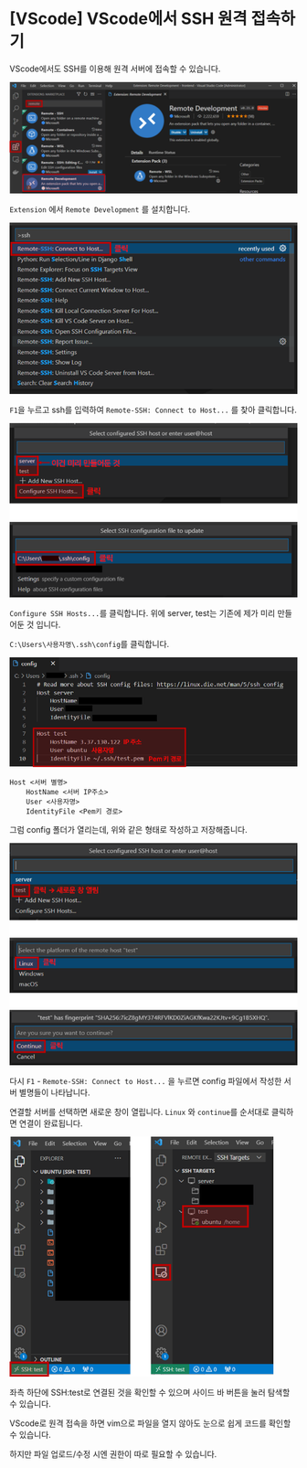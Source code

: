 # [VScode] VScode에서 SSH 원격 접속하기

VScode에서도 SSH를 이용해 원격 서버에 접속할 수 있습니다.



<img src="[VScode] VScode에서 SSH 원격 접속하기.assets/image-20220225111744527.png" alt="image-20220225111744527" style="zoom:80%;" />

`Extension` 에서 `Remote Development` 를 설치합니다.



<img src="[VScode] VScode에서 SSH 원격 접속하기.assets/image-20220225113029219.png" alt="image-20220225113029219" style="zoom:80%;" />

`F1`을 누르고 ssh를 입력하여 `Remote-SSH: Connect to Host...` 를 찾아 클릭합니다.



<img src="[VScode] VScode에서 SSH 원격 접속하기.assets/image-20220225113014330.png" alt="image-20220225113014330" style="zoom:80%;" />

`Configure SSH Hosts...`를 클릭합니다. 위에 server, test는 기존에 제가 미리 만들어둔 것 입니다.

`C:\Users\사용자명\.ssh\config`를 클릭합니다.

<img src="[VScode] VScode에서 SSH 원격 접속하기.assets/image-20220225122331561.png" alt="image-20220225122331561" style="zoom:80%;" />

```
Host <서버 별명>
    HostName <서버 IP주소>
    User <사용자명>
    IdentityFile <Pem키 경로>
```

그럼 config 폴더가 열리는데, 위와 같은 형태로 작성하고 저장해줍니다.



<img src="[VScode] VScode에서 SSH 원격 접속하기.assets/image-20220225122526829.png" alt="image-20220225122526829" style="zoom:80%;" />

다시 `F1` - `Remote-SSH: Connect to Host...` 을 누르면 config 파일에서 작성한 서버 별명들이 나타납니다.

연결할 서버를 선택하면 새로운 창이 열립니다. `Linux` 와 `continue`를 순서대로 클릭하면 연결이 완료됩니다.

<img src="[VScode] VScode에서 SSH 원격 접속하기.assets/image-20220225122831915.png" alt="image-20220225122831915" style="zoom:80%;" />

좌측 하단에 SSH:test로 연결된 것을 확인할 수 있으며 사이드 바 버튼을 눌러 탐색할 수 있습니다.



VScode로 원격 접속을 하면 vim으로 파일을 열지 않아도 눈으로 쉽게 코드를 확인할 수 있습니다.

하지만 파일 업로드/수정 시엔 권한이 따로 필요할 수 있습니다.

